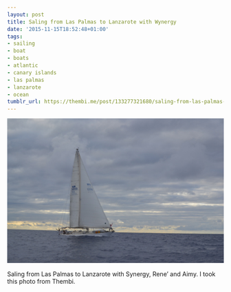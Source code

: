 ```yaml
---
layout: post
title: Saling from Las Palmas to Lanzarote with Wynergy
date: '2015-11-15T18:52:48+01:00'
tags:
- sailing
- boat
- boats
- atlantic
- canary islands
- las palmas
- lanzarote
- ocean
tumblr_url: https://thembi.me/post/133277321680/saling-from-las-palmas-to-lanzarote-with-synergy
---
```

 ![](/files/tumblr_nxvb00ck871tq106bo1_1280.jpg)  

Saling from Las Palmas to Lanzarote with Synergy, Rene’ and Aimy. I took this photo from Thembi.

